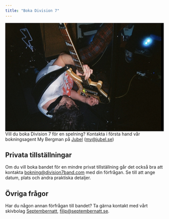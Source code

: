 ```yaml
---
title: "Boka Division 7"
---
```


<img src="max_live.jpg" alt="Max Live" style="float: right;">

Vill du boka Division 7 för en spelning? Kontakta i första hand vår bokningsagent My Bergman på [Jubel](https://jubel.se/artists/division-7) (<my@jubel.se>)

## Privata tillställningar

Om du vill boka bandet för en mindre privat tillställning går det också bra att kontakta <bokning@division7band.com> med din förfrågan. Se till att ange datum, plats och andra praktiska detaljer.

## Övriga frågor

Har du någon annan förfrågan till bandet? Ta gärna kontakt med vårt skivbolag [Septembernatt](https://www.septembernatt.se), <filip@septembernatt.se>.
